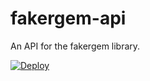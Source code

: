 # fakergem-api
An API for the fakergem library.

[![Deploy](https://www.herokucdn.com/deploy/button.svg)](https://heroku.com/deploy)
